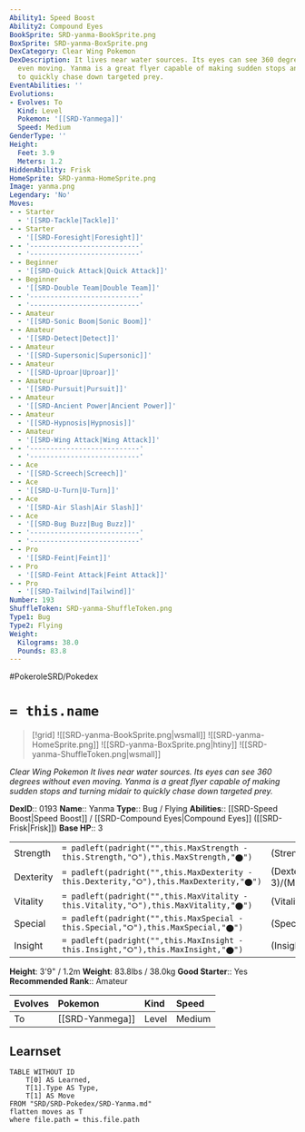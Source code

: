 ```yaml
---
Ability1: Speed Boost
Ability2: Compound Eyes
BookSprite: SRD-yanma-BookSprite.png
BoxSprite: SRD-yanma-BoxSprite.png
DexCategory: Clear Wing Pokemon
DexDescription: It lives near water sources. Its eyes can see 360 degrees without
  even moving. Yanma is a great flyer capable of making sudden stops and turning midair
  to quickly chase down targeted prey.
EventAbilities: ''
Evolutions:
- Evolves: To
  Kind: Level
  Pokemon: '[[SRD-Yanmega]]'
  Speed: Medium
GenderType: ''
Height:
  Feet: 3.9
  Meters: 1.2
HiddenAbility: Frisk
HomeSprite: SRD-yanma-HomeSprite.png
Image: yanma.png
Legendary: 'No'
Moves:
- - Starter
  - '[[SRD-Tackle|Tackle]]'
- - Starter
  - '[[SRD-Foresight|Foresight]]'
- - '---------------------------'
  - '---------------------------'
- - Beginner
  - '[[SRD-Quick Attack|Quick Attack]]'
- - Beginner
  - '[[SRD-Double Team|Double Team]]'
- - '---------------------------'
  - '---------------------------'
- - Amateur
  - '[[SRD-Sonic Boom|Sonic Boom]]'
- - Amateur
  - '[[SRD-Detect|Detect]]'
- - Amateur
  - '[[SRD-Supersonic|Supersonic]]'
- - Amateur
  - '[[SRD-Uproar|Uproar]]'
- - Amateur
  - '[[SRD-Pursuit|Pursuit]]'
- - Amateur
  - '[[SRD-Ancient Power|Ancient Power]]'
- - Amateur
  - '[[SRD-Hypnosis|Hypnosis]]'
- - Amateur
  - '[[SRD-Wing Attack|Wing Attack]]'
- - '---------------------------'
  - '---------------------------'
- - Ace
  - '[[SRD-Screech|Screech]]'
- - Ace
  - '[[SRD-U-Turn|U-Turn]]'
- - Ace
  - '[[SRD-Air Slash|Air Slash]]'
- - Ace
  - '[[SRD-Bug Buzz|Bug Buzz]]'
- - '---------------------------'
  - '---------------------------'
- - Pro
  - '[[SRD-Feint|Feint]]'
- - Pro
  - '[[SRD-Feint Attack|Feint Attack]]'
- - Pro
  - '[[SRD-Tailwind|Tailwind]]'
Number: 193
ShuffleToken: SRD-yanma-ShuffleToken.png
Type1: Bug
Type2: Flying
Weight:
  Kilograms: 38.0
  Pounds: 83.8
---
```


#PokeroleSRD/Pokedex

# `= this.name`

> [!grid]
> ![[SRD-yanma-BookSprite.png|wsmall]]
> ![[SRD-yanma-HomeSprite.png]]
> ![[SRD-yanma-BoxSprite.png|htiny]]
> ![[SRD-yanma-ShuffleToken.png|wsmall]]


*Clear Wing Pokemon*
*It lives near water sources. Its eyes can see 360 degrees without even moving. Yanma is a great flyer capable of making sudden stops and turning midair to quickly chase down targeted prey.*

**DexID**:: 0193
**Name**:: Yanma
**Type**:: Bug / Flying
**Abilities**:: [[SRD-Speed Boost|Speed Boost]] / [[SRD-Compound Eyes|Compound Eyes]] ([[SRD-Frisk|Frisk]])
**Base HP**:: 3

|           |                                                                                        |                                          |
| --------- | -------------------------------------------------------------------------------------- | ---------------------------------------- |
| Strength  | `= padleft(padright("",this.MaxStrength - this.Strength,"⭘"),this.MaxStrength,"⬤")`    | (Strength::2)/(MaxStrength::4)   |
| Dexterity | `= padleft(padright("",this.MaxDexterity - this.Dexterity,"⭘"),this.MaxDexterity,"⬤")` | (Dexterity:: 3)/(MaxDexterity::6) |
| Vitality  | `= padleft(padright("",this.MaxVitality - this.Vitality,"⭘"),this.MaxVitality,"⬤")`    | (Vitality::2)/(MaxVitality::4)   |
| Special   | `= padleft(padright("",this.MaxSpecial - this.Special,"⭘"),this.MaxSpecial,"⬤")`       | (Special::2)/(MaxSpecial::5)     |
| Insight   | `= padleft(padright("",this.MaxInsight - this.Insight,"⭘"),this.MaxInsight,"⬤")`       | (Insight::2)/(MaxInsight::4)     |

**Height**: 3'9" / 1.2m
**Weight**: 83.8lbs / 38.0kg
**Good Starter**:: Yes
**Recommended Rank**:: Amateur

| Evolves   | Pokemon         | Kind   | Speed   |
|:----------|:----------------|:-------|:--------|
| To        | [[SRD-Yanmega]] | Level  | Medium  |

## Learnset

```dataview
TABLE WITHOUT ID
    T[0] AS Learned,
    T[1].Type AS Type,
    T[1] AS Move
FROM "SRD/SRD-Pokedex/SRD-Yanma.md"
flatten moves as T
where file.path = this.file.path
```
